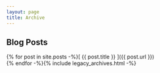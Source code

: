 ```yaml
---
layout: page
title: Archive
---
```


## Blog Posts

{% for post in site.posts -%}[ {{ post.title }} ]({{ post.url }})  
{% endfor -%}{% include legacy_archives.html -%}